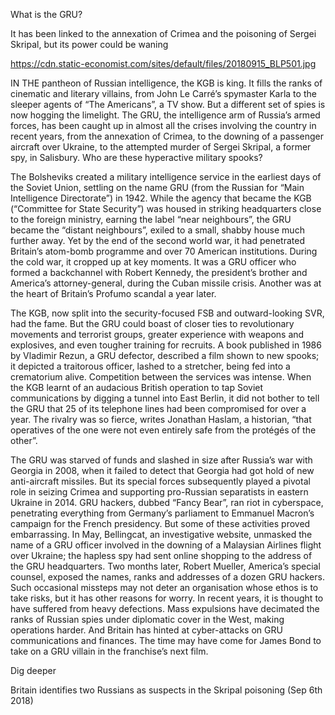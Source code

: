 What is the GRU?

It has been linked to the annexation of Crimea and the poisoning of Sergei Skripal, but its power could be waning

https://cdn.static-economist.com/sites/default/files/20180915_BLP501.jpg

IN THE pantheon of Russian intelligence, the KGB is king. It fills the ranks of cinematic and literary villains, from John Le Carré’s spymaster Karla to the sleeper agents of “The Americans”, a TV show. But a different set of spies is now hogging the limelight. The GRU, the intelligence arm of Russia’s armed forces, has been caught up in almost all the crises involving the country in recent years, from the annexation of Crimea, to the downing of a passenger aircraft over Ukraine, to the attempted murder of Sergei Skripal, a former spy, in Salisbury. Who are these hyperactive military spooks?

The Bolsheviks created a military intelligence service in the earliest days of the Soviet Union, settling on the name GRU (from the Russian for “Main Intelligence Directorate”) in 1942. While the agency that became the KGB (“Committee for State Security”) was housed in striking headquarters close to the foreign ministry, earning the label “near neighbours”, the GRU became the “distant neighbours”, exiled to a small, shabby house much further away. Yet by the end of the second world war, it had penetrated Britain’s atom-bomb programme and over 70 American institutions. During the cold war, it cropped up at key moments. It was a GRU officer who formed a backchannel with Robert Kennedy, the president’s brother and America’s attorney-general, during the Cuban missile crisis. Another was at the heart of Britain’s Profumo scandal a year later.

The KGB, now split into the security-focused FSB and outward-looking SVR, had the fame. But the GRU could boast of closer ties to revolutionary movements and terrorist groups, greater experience with weapons and explosives, and even tougher training for recruits. A book published in 1986 by Vladimir Rezun, a GRU defector, described a film shown to new spooks; it depicted a traitorous officer, lashed to a stretcher, being fed into a crematorium alive. Competition between the services was intense. When the KGB learnt of an audacious British operation to tap Soviet communications by digging a tunnel into East Berlin, it did not bother to tell the GRU that 25 of its telephone lines had been compromised for over a year. The rivalry was so fierce, writes Jonathan Haslam, a historian, “that operatives of the one were not even entirely safe from the protégés of the other”. 

The GRU was starved of funds and slashed in size after Russia’s war with Georgia in 2008, when it failed to detect that Georgia had got hold of new anti-aircraft missiles. But its special forces subsequently played a pivotal role in seizing Crimea and supporting pro-Russian separatists in eastern Ukraine in 2014. GRU hackers, dubbed “Fancy Bear”, ran riot in cyberspace, penetrating everything from Germany’s parliament to Emmanuel Macron’s campaign for the French presidency. But some of these activities proved embarrassing. In May, Bellingcat, an investigative website, unmasked the name of a GRU officer involved in the downing of a Malaysian Airlines flight over Ukraine; the hapless spy had sent online shopping to the address of the GRU headquarters. Two months later, Robert Mueller, America’s special counsel, exposed the names, ranks and addresses of a dozen GRU hackers. Such occasional missteps may not deter an organisation whose ethos is to take risks, but it has other reasons for worry. In recent years, it is thought to have suffered from heavy defections. Mass expulsions have decimated the ranks of Russian spies under diplomatic cover in the West, making operations harder. And Britain has hinted at cyber-attacks on GRU communications and finances. The time may have come for James Bond to take on a GRU villain in the franchise’s next film.

 Dig deeper 

 Britain identifies two Russians as suspects in the Skripal poisoning (Sep 6th 2018) 